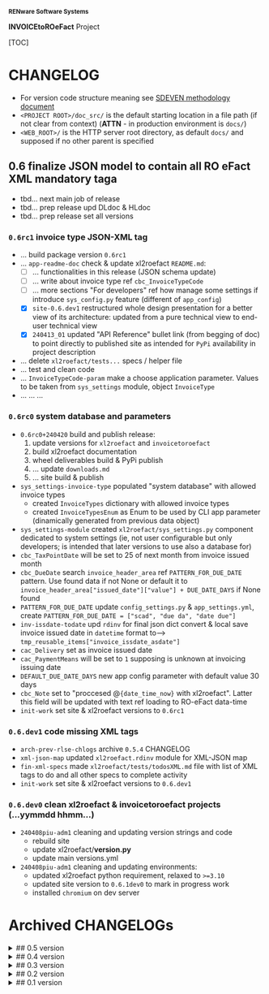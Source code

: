 <small>**RENware Software Systems**</small>

**INVOICEtoROeFact** Project

[TOC]


# CHANGELOG

- For version code structure meaning see [SDEVEN methodology document](http://sdeven.renware.eu)
- `<PROJECT ROOT>/doc_src/` is the default starting location in a file path (if not clear from context) (**ATTN** - in production environment is `docs/`)
- `<WEB_ROOT>/` is the HTTP server root directory, as default `docs/` and supposed if no other parent is specified


<!-- #TODO #NOTE ...
====[ General PLAN ]====

* ---[ general planning board ]---:
    * -#NOTE link Swagger servicii web: `https://mfinante.gov.ro/web/efactura/informatii-tehnice`
    * -#NOTE link specif API incarcare fact: `https://mfinante.gov.ro/static/10/eFactura/upload.html#/EFacturaUpload/handleRequest`

* ---[ FUTURE NEW APP COMMANDS ]---:
    * `config` - set `config_settings.py` variables (make it INTERACTIVELY using `Rich prompt`)
    * `xl2json` - crt_wip... (last upd @ 240219piu_a)
    * `json2xml` - see module WRXML,
    * `json2pdf` - new module. tbd..,
    * `xml2roefact` - see module LDXML
    * chk for other commands from doc `https://invoicetoroefact.renware.eu/commercial_agreement/110-SRE-api_to_roefact_requirements.html#componenta-xl2roefact`

* ---[ Plan for `rdinv` module ]---:
        * [ ] ...wip in 0.4... invoice supplier (`<cac:AccountingSupplierParty>`)
-->



## 0.6 finalize JSON model to contain all RO eFact XML mandatory taga

* tbd... next main job of release
* tbd... prep release upd DLdoc & HLdoc
* tbd... prep release set all versions


### `0.6rc1` invoice type JSON-XML tag

* ... build package version `0.6rc1`
* ... `app-readme-doc` check & update xl2roefact `README.md`:
    * [ ] ... functionalities in this release (JSON schema update)
    * [ ] ... write about invoice type ref `cbc_InvoiceTypeCode`
    * [ ] ... more sections "For developers" ref how manage some settings if introduce `sys_config.py` feature (different of `app_config`)
    * [x] `site-0.6.dev1` restructured whole design presentation for a better view of its architecture: updated from a pure technical view to end-user technical view
    * [x] `240413_01` updated "API Reference" bullet link (from begging of doc) to point directly to published site as intended for `PyPi` availability in project description
* ... delete `xl2roefact/tests...` specs / helper file
* ... test and clean code
* ... `InvoiceTypeCode-param` make a choose application  parameter.
  Values to be taken from `sys_settings` module, object `InvoiceType`
* ... ... ...


### `0.6rc0` system database and parameters 

* `0.6rc0+240420` build and publish release:
    1. update versions for `xl2roefact` and `invoicetoroefact`
    2. build xl2roefact documentation
    4. wheel deliverables build & PyPi publish
    5. ... update `downloads.md`
    6. ... site build & publish
* `sys_settings-invoice-type` populated "system database" with allowed invoice types
    * created `InvoiceTypes` dictionary with allowed invoice types
    * created `InvoiceTypesEnum` as Enum to be used by CLI app parameter (dinamically generated from previous data object)
* `sys_settings-module` created `xl2roefact/sys_settings.py` component dedicated to system settings (ie, not user configurable but only developers; is intended that later versions to use also a database for)
* `cbc_TaxPointDate` will be set to 25 of next month from invoice issued month
* `cbc_DueDate` search `invoice_header_area` ref `PATTERN_FOR_DUE_DATE` pattern. Use found data if not None or default it to `invoice_header_area["issued_date"]["value"] + DUE_DATE_DAYS` if None found
* `PATTERN_FOR_DUE_DATE` update `config_settings.py` & `app_settings.yml`, create `PATTERN_FOR_DUE_DATE = ["scad", "due da", "date due"]` 
* `inv-issdate-todate` upd `rdinv` for final json dict convert & local save invoice issued date in `datetime` format to--> `tmp_reusable_items["invoice_issdate_asdate"]`
* `cac_Delivery` set as invoice issued date
* `cac_PaymentMeans` will be set to `1` supposing is unknown at invoicing issuing date
* `DEFAULT_DUE_DATE_DAYS` new app config parameter with default value 30 days
* `cbc_Note` set to "proccesed @`{date_time_now}` with xl2roefact". Latter this field will be updated with text ref loading to RO-eFact data-time
* `init-work` set site & xl2roefact versions to `0.6rc1`

### `0.6.dev1` code missing XML tags

* `arch-prev-rlse-chlogs` archive `0.5.4` CHANGELOG
* `xml-json-map` updated `xl2roefact.rdinv` module for XML-JSON map
* `fin-xml-specs` made `xl2roefact/tests/todosXML.md` file with list of XML tags to do and all other specs to complete activity
* `init-work` set site & xl2roefact versions to `0.6.dev1`

### `0.6.dev0` clean xl2roefact & invoicetoroefact projects (...yymmdd hhmm...)

* `240408piu-adm1` cleaning and updating version strings and code
    * rebuild site
    * update xl2roefact/__version.py__
    * update main versions.yml
* `240408piu-adm1`  cleaning and updating environments:
    * updated xl2roefact python requirement, relaxed to `>=3.10`
    * updated site version to `0.6.1dev0` to mark in progress work
    * installed `chromium` on dev server










# Archived CHANGELOGs

<!--* [...v_xxx...](./changelog_history/CHANGELOG-xxx.md) -->

<details markdown="1"><summary markdown="1">
## 0.5 version
</summary>

* [`0.5.4` invoice supplier from owner master data](./changelog_history/CHANGELOG-0.5.4.md)
* [`0.5.3rc1` fix invoice JSON key "cac:Party" naming](./changelog_history/CHANGELOG-0.5.3rc1.md)
* [`0.5.3rc0` invoice supplier from Excel](./changelog_history/CHANGELOG-0.5.3rc0.md)
* [`0.5.2.dev2` release xl2roefact.`0.4.1.dev1` fix sEXE bug from `0.4.1.dev0` version](./changelog_history/CHANGELOG-0.5.2.dev2.md)
* [`0.5.1.dev1` site readability improvements](./changelog_history/CHANGELOG-0.5.1.dev1.md)
</details>




<details markdown="1"><summary markdown="1">
## 0.4 version
</summary>

* [`0.4.1.dev0` xl2roefact include a data directory in package for various data files "built-in" package](./changelog_history/CHANGELOG-0.4.1.dev0.md)
* [`0.4.0.dev2` externalize recommended rules for updating app setting rules](./changelog_history/CHANGELOG-0.4.0.dev2.md)
</details>




<details markdown="1"><summary markdown="1">
## 0.3 version
</summary>

* [`0.3.2b0` single EXE version](./changelog_history/CHANGELOG-0.3.2b0.md)
* [`0.3.1b1` fixed bug JSON->["Invoice"]["cac_InvoiceLine"] list[list]](./changelog_history/CHANGELOG-0.3.1b1.md)
* [`0.3.1b`  promote v0.3.0b0 deliverables: WHEEL, TRA.GZ, MSI to `0.3.1b`](./changelog_history/CHANGELOG-0.3.1b.md)
* [`0.3.0b` xl2roefact invoice taxes summary](./changelog_history/CHANGELOG-0.3.0b.md)
</details>




<details markdown="1"><summary markdown="1">
## 0.2 version
</summary>

* [`0.2.2.dev` project development environment improvements](./changelog_history/CHANGELOG-0.2.2.dev.md)
* [`0.2.1b` invoice grand totals](./changelog_history/CHANGELOG-0.2.1b.md)
* [`0.2.0b` xl2roefact invoice customer info-optional items (bank, email, reg-com, phone)](./changelog_history/CHANGELOG-0.2.0b.md)
</details>




<details markdown="1"><summary markdown="1">
## 0.1 version
</summary>

* [`0.1.22b` xl2roefact application interface improvements](./changelog_history/CHANGELOG-0.1.22b.md)
* [`0.1.21.post3` cleaned system documentation and site](./changelog_history/CHANGELOG-0.1.21.post3.md)
* [`0.1.21.post2` xl2roefact app detailed section with commands & options "--help" like](./changelog_history/CHANGELOG-0.1.21.post2.md)
* [`0.1.21.post1` fixed missing links in site root index page](./changelog_history/CHANGELOG-0.1.21.post1.md)
* [`0.1.21` rollout news in system portal invoicetoroefact.renware.eu](./changelog_history/CHANGELOG-0.1.21.md)
* [`0.1.20.dev` invoice customer address](./changelog_history/CHANGELOG-0.1.20.dev.md)
* [`0.1.19.dev` invoice customer and partial invoice total values calculations](./changelog_history/CHANGELOG-0.1.19.dev.md)
* [`0.1.18.dev` invoice customer CUI partial invoice total values calculations](./changelog_history/CHANGELOG-0.1.18.dev.md)
* [`0.1.17.dev` fixed all application & package running standard ways](./changelog_history/CHANGELOG-0.1.17.dev.md)
* [`0.1.16.dev` improving Excel kv-data search with "IN-LABEL" method](./changelog_history/CHANGELOG-0.1.16.dev.md)
* [`0.1.15` updated solution portal `http://invoicetoroefact.renware.eu/`](./changelog_history/CHANGELOG-0.1.15.md)
* [`0.1.14.dev` invoice issue date](./changelog_history/CHANGELOG-0.1.14.dev.md)
* [`0.1.13.dev` invoice currency](./changelog_history/CHANGELOG-0.1.13.dev.md)
* [`0.1.12.dev` invoice number](./changelog_history/CHANGELOG-0.1.12.dev.md)
* [`0.1.11.dev` packaging improvements for app & xl2roefact package](./changelog_history/CHANGELOG-0.1.11.dev.md)
* [`0.1.10.dev` command interface improved, `msi` package building, invoice template & updated documentation](./changelog_history/CHANGELOG-0.1.10.dev.md)
* [`0.1.9.dev` `xl2roefact.RDINV` running executable and distribution kit](./changelog_history/CHANGELOG-0.1.9.dev.md)
* [`0.1.8.dev` improved application structure and first executable release](./changelog_history/CHANGELOG-0.1.8.dev.md)
* [`0.1.7.dev` `xl2roefact.RDINV` invoice items & metadata + *OPEN ISSUES*](./changelog_history/CHANGELOG-0.1.7.dev.md)
* [`0.1.6.dev` commercial agreement OPTIONS document](changelog_history/CHANGELOG-0.1.6.dev.md)
* [`0.1.5.dev` init component *xl2roefact* for CLI application](./changelog_history/CHANGELOG-0.1.5.dev.md)
* [`0.1.4.dev` Create system backbone structure](./changelog_history/CHANGELOG-0.1.4.dev.md)
* [`0.1.3.dev` Enhancing `payments_validation_board` technical proposal](./changelog_history/CHANGELOG-0.1.3.dev.md)
* [`0.1.2.dev` Enhancing `APItoROefact` technical proposal](./changelog_history/CHANGELOG-0.1.2.dev.md)
* [`0.1.1.dev` Elaborating technical proposal](./changelog_history/CHANGELOG-0.1.1.dev.md)
* [`0.1.0.dev` System raw backbone](./changelog_history/CHANGELOG-0.1.0.dev.md)
</details>


